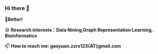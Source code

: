 ### Hi there 👋

**:raising_hand:Better!**

😄 **Research interests：Data Nining,Graph Representation Learning, Bioinformatics**

📫 **How to reach me: gaoyuan.zzrs123{AT}gmail.com**

